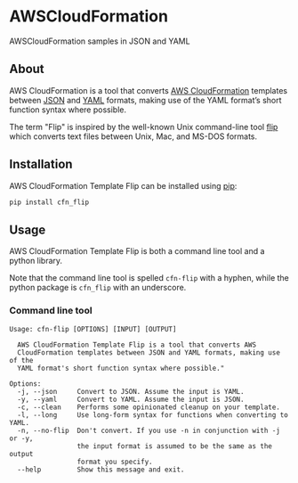 # AWSCloudFormation
AWSCloudFormation samples in JSON and YAML

## About

AWS CloudFormation is a tool that converts [AWS CloudFormation](https://aws.amazon.com/cloudformation/) templates between [JSON](http://json.org/) and [YAML](http://yaml.org) formats, making use of the YAML format’s short function syntax where possible.

The term "Flip" is inspired by the well-known Unix command-line tool [flip](https://ccrma.stanford.edu/~craig/utility/flip/) which converts text files between Unix, Mac, and MS-DOS formats.

## Installation

AWS CloudFormation Template Flip can be installed using [pip](https://pip.pypa.io/en/stable/):

```bash
pip install cfn_flip
```

## Usage

AWS CloudFormation Template Flip is both a command line tool and a python library.

Note that the command line tool is spelled `cfn-flip` with a hyphen, while the python package is `cfn_flip` with an underscore.

### Command line tool

    Usage: cfn-flip [OPTIONS] [INPUT] [OUTPUT]

      AWS CloudFormation Template Flip is a tool that converts AWS
      CloudFormation templates between JSON and YAML formats, making use of the
      YAML format's short function syntax where possible."

    Options:
      -j, --json     Convert to JSON. Assume the input is YAML.
      -y, --yaml     Convert to YAML. Assume the input is JSON.
      -c, --clean    Performs some opinionated cleanup on your template.
      -l, --long     Use long-form syntax for functions when converting to YAML.
      -n, --no-flip  Don't convert. If you use -n in conjunction with -j or -y,
                     the input format is assumed to be the same as the output
                     format you specify.
      --help         Show this message and exit.

